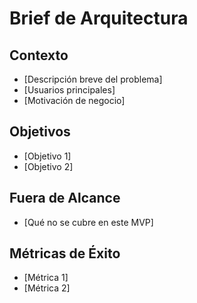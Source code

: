 # Brief de Arquitectura

## Contexto
- [Descripción breve del problema]
- [Usuarios principales]
- [Motivación de negocio]

## Objetivos
- [Objetivo 1]
- [Objetivo 2]

## Fuera de Alcance
- [Qué no se cubre en este MVP]

## Métricas de Éxito
- [Métrica 1]
- [Métrica 2]
